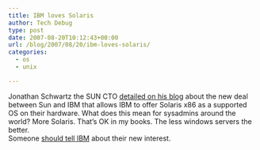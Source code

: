 ```yaml
---
title: IBM loves Solaris
author: Tech Debug
type: post
date: 2007-08-20T10:12:43+00:00
url: /blog/2007/08/20/ibm-loves-solaris/
categories:
  - os
  - unix

---
```

Jonathan Schwartz the SUN CTO [detailed on his blog][1] about the new deal between Sun and IBM that allows IBM to offer Solaris x86 as a supported OS on their hardware. What does this mean for sysadmins around the world? More Solaris. That&#8217;s OK in my books. The less windows servers the better.  
Someone [should tell IBM][2] about their new interest.

 [1]: http://blogs.sun.com/jonathan/entry/momentous_day_for_solaris/
 [2]: http://www-03.ibm.com/systems/migratetoibm/sun.html?&ca=qapromo-s0stg-b0stg-l0mig-d0stgsmb-n033-o0fromsun-g0usen